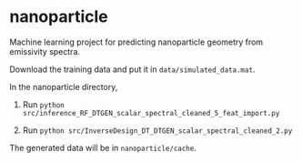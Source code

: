 # nanoparticle
Machine learning project for predicting nanoparticle geometry from emissivity spectra.

Download the training data and put it in `data/simulated_data.mat`.

In the nanoparticle directory,

1. Run `python src/inference_RF_DTGEN_scalar_spectral_cleaned_5_feat_import.py`

2. Run `python src/InverseDesign_DT_DTGEN_scalar_spectral_cleaned_2.py`

The generated data will be in `nanoparticle/cache`.

